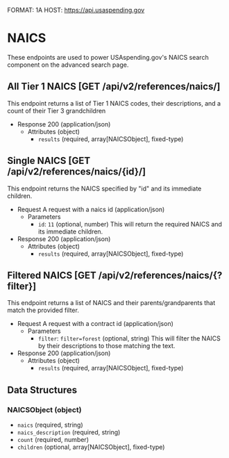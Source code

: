 FORMAT: 1A
HOST: https://api.usaspending.gov
# NAICS
These endpoints are used to power USAspending.gov's NAICS search component on the advanced search page.
## All Tier 1 NAICS [GET /api/v2/references/naics/]
This endpoint returns a list of Tier 1 NAICS codes, their descriptions, and a count of their Tier 3 grandchildren
+ Response 200 (application/json)
    + Attributes (object)
        + `results` (required, array[NAICSObject], fixed-type)
## Single NAICS [GET /api/v2/references/naics/{id}/]
This endpoint returns the NAICS specified by "id" and its immediate children.
+ Request A request with a naics id (application/json)
    + Parameters
        + `id`: `11` (optional, number) This will return the required NAICS and its immediate children. 
+ Response 200 (application/json)
    + Attributes (object)
        + `results` (required, array[NAICSObject], fixed-type)
## Filtered NAICS [GET /api/v2/references/naics/{?filter}]
This endpoint returns a list of NAICS and their parents/grandparents that match the provided filter.
+ Request A request with a contract id (application/json)
    + Parameters
        + `filter`: `filter=forest` (optional, string) This will filter the NAICS by their descriptions to those matching the text.
+ Response 200 (application/json)
    + Attributes (object)
        + `results` (required, array[NAICSObject], fixed-type)
## Data Structures
### NAICSObject (object)
+ `naics` (required, string)
+ `naics_description` (required, string)
+ `count` (required, number)
+ `children` (optional, array[NAICSObject], fixed-type)
